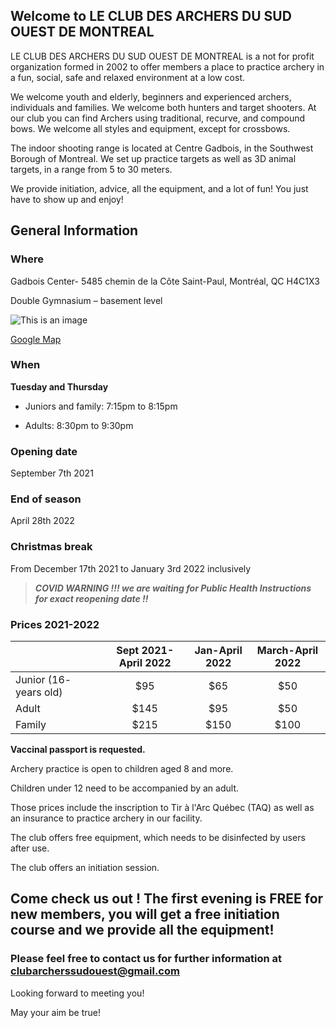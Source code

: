 ## Welcome to LE CLUB DES ARCHERS DU SUD OUEST DE MONTREAL

LE CLUB DES ARCHERS DU SUD OUEST DE MONTREAL is a not for profit organization formed in 2002 to offer members a place to practice archery in a fun, social, safe and relaxed environment at a low cost.

We welcome youth and elderly, beginners and experienced archers, individuals and families. We welcome both hunters and target shooters. At our club you can find Archers using traditional, recurve, and compound bows. We welcome all styles and equipment, except for crossbows.

The indoor shooting range is located at Centre Gadbois, in the Southwest Borough of Montreal. We set up practice targets as well as 3D animal targets, in a range from 5 to 30 meters.

We provide initiation, advice, all the equipment, and a lot of fun! You just have to show up and enjoy!

## General Information

### Where                                  
Gadbois Center- 5485 chemin de la Côte Saint-Paul, Montréal, QC H4C1X3

Double Gymnasium – basement level

![This is an image](https://stephi.github.io/archerssudouest/map.png)

[Google Map](https://goo.gl/maps/zc6nTod42fcHnna28) 

### When 
**Tuesday and Thursday**

* Juniors and family: 7:15pm to 8:15pm

* Adults: 8:30pm to 9:30pm

### Opening date                
September 7th 2021

### End of season                       
April 28th 2022

### Christmas break        
From December 17th 2021 to January 3rd 2022 inclusively 

>**_COVID WARNING !!! we are waiting for Public Health Instructions for exact reopening date !!_**

### Prices 2021-2022

|              | Sept 2021-April 2022 | Jan-April 2022 |March-April 2022|
| :---         |     :---:            |         :---:  |:---:           |
| Junior (16- years old)   |  $95     | $65            |$50    |
| Adult                    | $145     | $95            |$50    |
| Family                   | $215     | $150           |$100   |


**Vaccinal passport is requested.**

Archery practice is open to children aged 8 and more.

Children under 12 need to be accompanied by an adult.

Those prices include the inscription to Tir à l'Arc Québec (TAQ) as well as an insurance to practice archery in our facility.

The club offers free equipment, which needs to be disinfected by users after use.

The club offers an initiation session.

## Come check us out ! The first evening is FREE for new members, you will get a free initiation course and we provide all the equipment! ##

### Please feel free to contact us for further information at clubarcherssudouest@gmail.com ###

Looking forward to meeting you!

May your aim be true!
